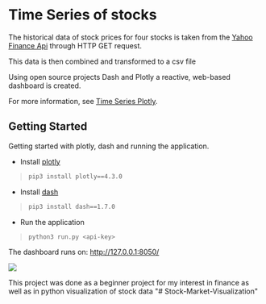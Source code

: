 # Time Series of stocks

The historical data of stock prices for four stocks is taken from the [Yahoo Finance Api](https://rapidapi.com/apidojo/api/yahoo-finance1) through HTTP GET request.

This data is then combined and transformed to a csv file

Using open source projects Dash and Plotly a reactive, web-based dashboard is created.

For more information, see [Time Series Plotly](https://plot.ly/python/time-series/).

## Getting Started

Getting started with plotly, dash and running the application.

- Install [plotly](https://plot.ly/python/getting-started/)
>```sh
>pip3 install plotly==4.3.0
>```

- Install [dash](https://dash.plot.ly/installation)
>```sh
>pip3 install dash==1.7.0
>```

- Run the application
>```sh
>python3 run.py <api-key>
>```

The dashboard runs on: http://127.0.0.1:8050/

<img src="https://user-images.githubusercontent.com/25801562/70384817-8a360f00-1953-11ea-9920-eae1841fdfc0.png"/>

This project was done as a beginner project for my interest in finance as well as in python visualization of stock data
"# Stock-Market-Visualization" 
